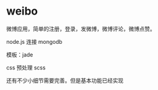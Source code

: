 # weibo
微博应用，简单的注册，登录，发微博，微博评论，微博点赞。

node.js 连接 mongodb

模板：jade

css 预处理 scss

还有不少小细节需要完善。但是基本功能已经实现

